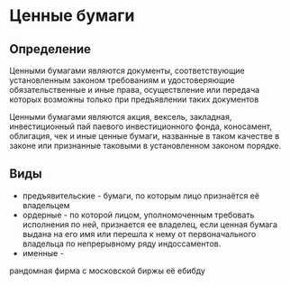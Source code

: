 # Ценные бумаги

## Определение

Ценными бумагами являются документы, соответствующие установленным законом требованиям и удостоверяющие обязательственные и иные права, осуществление или передача которых возможны только при предъявлении таких документов 

Ценными бумагами являются акция, вексель, закладная, инвестиционный пай паевого инвестиционного фонда, коносамент, облигация, чек и иные ценные бумаги, названные в таком качестве в законе или признанные таковыми в установленном законом порядке.

## Виды

- предъявительские - бумаги, по которым лицо признаётся её владельцем
- ордерные - по которой лицом, уполномоченным требовать исполнения по ней, признается ее владелец, если ценная бумага выдана на его имя или перешла к нему от первоначального владельца по непрерывному ряду индоссаментов.
- именные - 

рандомная фирма с московской биржы её ебибду
